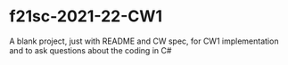 # f21sc-2021-22-CW1

A blank project, just with README and CW spec, for CW1 implementation and to ask questions about the coding in C#